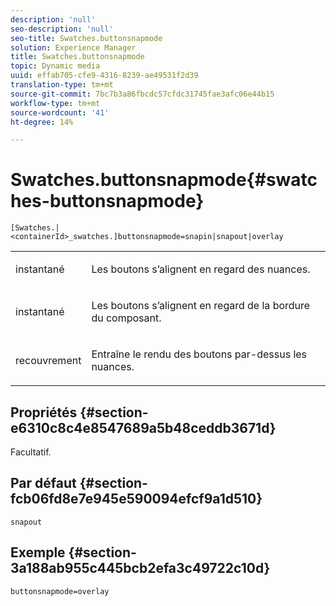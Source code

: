 ```yaml
---
description: 'null'
seo-description: 'null'
seo-title: Swatches.buttonsnapmode
solution: Experience Manager
title: Swatches.buttonsnapmode
topic: Dynamic media
uuid: effab705-cfe9-4316-8239-ae49531f2d39
translation-type: tm+mt
source-git-commit: 7bc7b3a86fbcdc57cfdc31745fae3afc06e44b15
workflow-type: tm+mt
source-wordcount: '41'
ht-degree: 14%

---
```



# Swatches.buttonsnapmode{#swatches-buttonsnapmode}

`[Swatches.|<containerId>_swatches.]buttonsnapmode=snapin|snapout|overlay`

<table id="table_4322E3ECE9354016B891F5E7A35D6A2A"> 
 <tbody> 
  <tr> 
   <td> <p> <span class="codeph"> <span class="varname"> instantané</span> </span> </p> </td> 
   <td> <p>Les boutons s’alignent en regard des nuances. </p> </td> 
  </tr> 
  <tr> 
   <td> <p> <span class="codeph"> <span class="varname"> instantané</span> </span> </p> </td> 
   <td> <p>Les boutons s’alignent en regard de la bordure du composant. </p> </td> 
  </tr> 
  <tr> 
   <td> <p> <span class="codeph"> <span class="varname"> recouvrement</span> </span> </p> </td> 
   <td> <p>Entraîne le rendu des boutons par-dessus les nuances. </p> </td> 
  </tr> 
 </tbody> 
</table>

## Propriétés {#section-e6310c8c4e8547689a5b48ceddb3671d}

Facultatif.

## Par défaut {#section-fcb06fd8e7e945e590094efcf9a1d510}

`snapout`

## Exemple {#section-3a188ab955c445bcb2efa3c49722c10d}

`buttonsnapmode=overlay`
